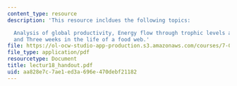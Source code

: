 ```yaml
---
content_type: resource
description: 'This resource incldues the following topics:

  Analysis of global productivity, Energy flow through trophic levels and ecosystems,
  and Three weeks in the life of a food web.'
file: https://ol-ocw-studio-app-production.s3.amazonaws.com/courses/7-014-introductory-biology-spring-2005/aa828e7c7ae1ed3a696e470debf21182_lectur18_handout.pdf
file_type: application/pdf
resourcetype: Document
title: lectur18_handout.pdf
uid: aa828e7c-7ae1-ed3a-696e-470debf21182
---
```

